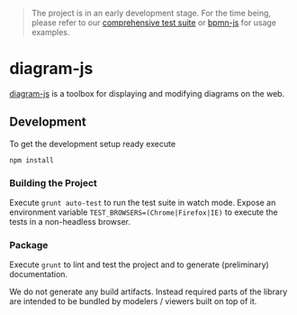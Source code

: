 > The project is in an early development stage.
> For the time being, please refer to our [comprehensive test suite](https://github.com/bpmn-io/diagram-js/tree/master/test/spec) or [bpmn-js](https://github.com/bpmn-io/bpmn-js) for usage examples.


# diagram-js

[diagram-js](https://github.com/bpmn-io/diagram-js) is a toolbox for displaying and modifying diagrams on the web.


## Development

To get the development setup ready execute

```
npm install
```


### Building the Project

Execute `grunt auto-test` to run the test suite in watch mode.
Expose an environment variable `TEST_BROWSERS=(Chrome|Firefox|IE)` to execute the tests in a non-headless browser.


### Package

Execute `grunt` to lint and test the project and to generate (preliminary) documentation.

We do not generate any build artifacts. Instead required parts of the library are intended to be bundled by modelers / viewers built on top of it.
